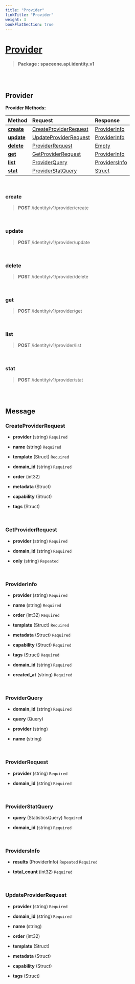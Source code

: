 ```yaml
---
title: "Provider"
linkTitle: "Provider"
weight: 3
bookFlatSection: true
---
```

# [Provider](#Provider)



>  **Package : spaceone.api.identity.v1**

<br>
<br>

## Provider





**Provider Methods:**


| Method | Request | Response |
| :----- | :-------- | :-------- |
| [**create**](./Provider#create) | [CreateProviderRequest](Provider#createproviderrequest) | [ProviderInfo](Provider#providerinfo) |
| [**update**](./Provider#update) | [UpdateProviderRequest](Provider#updateproviderrequest) | [ProviderInfo](Provider#providerinfo) |
| [**delete**](./Provider#delete) | [ProviderRequest](Provider#providerrequest) | [Empty](Provider#empty) |
| [**get**](./Provider#get) | [GetProviderRequest](Provider#getproviderrequest) | [ProviderInfo](Provider#providerinfo) |
| [**list**](./Provider#list) | [ProviderQuery](Provider#providerquery) | [ProvidersInfo](Provider#providersinfo) |
| [**stat**](./Provider#stat) | [ProviderStatQuery](Provider#providerstatquery) | [Struct](Provider#struct) |



    
<br>

### create





> **POST** /identity/v1/provider/create
>






    
<br>

### update





> **POST** /identity/v1/provider/update
>






    
<br>

### delete





> **POST** /identity/v1/provider/delete
>






    
<br>

### get





> **POST** /identity/v1/provider/get
>






    
<br>

### list





> **POST** /identity/v1/provider/list
>






    
<br>

### stat





> **POST** /identity/v1/provider/stat
>






    


<br>
<br>

## Message



### CreateProviderRequest
* **provider** (string)   `Required` 

    
* **name** (string)   `Required` 

    
* **template** (Struct)   `Required` 

    
* **domain_id** (string)   `Required` 

    
* **order** (int32)  

    
* **metadata** (Struct)  

    
* **capability** (Struct)  

    
* **tags** (Struct)  

    <br>

### GetProviderRequest
* **provider** (string)   `Required` 

    
* **domain_id** (string)   `Required` 

    
* **only** (string)  `Repeated`   

    <br>

### ProviderInfo
* **provider** (string)   `Required` 

    
* **name** (string)   `Required` 

    
* **order** (int32)   `Required` 

    
* **template** (Struct)   `Required` 

    
* **metadata** (Struct)   `Required` 

    
* **capability** (Struct)   `Required` 

    
* **tags** (Struct)   `Required` 

    
* **domain_id** (string)   `Required` 

    
* **created_at** (string)   `Required` 

    <br>

### ProviderQuery
* **domain_id** (string)   `Required` 

    
* **query** (Query)  

    
* **provider** (string)  

    
* **name** (string)  

    <br>

### ProviderRequest
* **provider** (string)   `Required` 

    
* **domain_id** (string)   `Required` 

    <br>

### ProviderStatQuery
* **query** (StatisticsQuery)   `Required` 

    
* **domain_id** (string)   `Required` 

    <br>

### ProvidersInfo
* **results** (ProviderInfo)  `Repeated`    `Required` 

    
* **total_count** (int32)   `Required` 

    <br>

### UpdateProviderRequest
* **provider** (string)   `Required` 

    
* **domain_id** (string)   `Required` 

    
* **name** (string)  

    
* **order** (int32)  

    
* **template** (Struct)  

    
* **metadata** (Struct)  

    
* **capability** (Struct)  

    
* **tags** (Struct)  

    <br>
